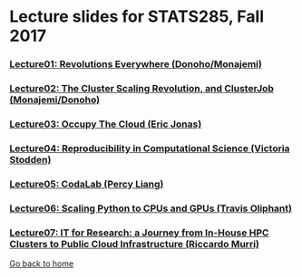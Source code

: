 
# Lecture slides for STATS285, Fall 2017


### [Lecture01: Revolutions Everywhere (Donoho/Monajemi)](./assets/lectures/StanfordStats285-20170925-Lecture01-Donoho.pdf)
### [Lecture02: The Cluster Scaling Revolution, and ClusterJob (Monajemi/Donoho)](./assets/lectures/StanfordStats285-20171002-Lecture02-Monajemi.pdf)
### [Lecture03: Occupy The Cloud (Eric Jonas)](./assets/lectures/StanfordStats285-20171009-Lecture03-Jonas.pdf)
### [Lecture04: Reproducibility in Computational Science (Victoria Stodden)](./assets/lectures/StanfordStats285-20171016-Lecture04-stodden.pdf)
### [Lecture05: CodaLab (Percy Liang)](./assets/lectures/StanfordStats285-20171023-Lecture05-PercyLiang.pdf)
### [Lecture06: Scaling Python to CPUs and GPUs (Travis Oliphant)](https://www.slideshare.net/teoliphant/scaling-python-to-cpus-and-gpus-81607883)
### [Lecture07: IT for Research: a Journey from In-House HPC Clusters to Public Cloud Infrastructure (Riccardo Murri)](./assets/lectures/StanfordStats285-20171106-Lecture07-RiccardoMurri.pdf)



[Go back to home](./)

